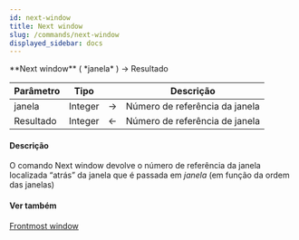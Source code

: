 ```yaml
---
id: next-window
title: Next window
slug: /commands/next-window
displayed_sidebar: docs
---
```


<!--REF #_command_.Next window.Syntax-->**Next window** ( *janela* ) -> Resultado<!-- END REF-->
<!--REF #_command_.Next window.Params-->
| Parâmetro | Tipo |  | Descrição |
| --- | --- | --- | --- |
| janela | Integer | &srarr; | Número de referência da janela |
| Resultado | Integer | &larr; | Número de referência de janela |

<!-- END REF-->

#### Descrição 



O comando Next window devolve o número de referência da janela localizada “atrás” da janela que é passada em *janela* (em função da ordem das janelas)

#### Ver também 

[Frontmost window](frontmost-window.md)  